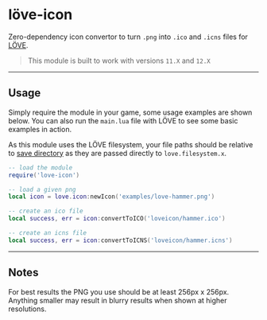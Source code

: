 # löve-icon  
Zero-dependency icon convertor to turn `.png` into `.ico` and `.icns` files for [LÖVE](https://github.com/love2d/love).

> This module is built to work with versions `11.X` and `12.X`

---

## Usage
Simply require the module in your game, some usage examples are shown below. You can also run the `main.lua` file with LÖVE to see some basic examples in action.

As this module uses the LÖVE filesystem, your file paths should be relative to [save directory](https://love2d.org/wiki/love.filesystem.getSaveDirectory) as they are passed directly to `love.filesystem.x`.

```lua
-- load the module
require('love-icon')

-- load a given png
local icon = love.icon:newIcon('examples/love-hammer.png')

-- create an ico file
local success, err = icon:convertToICO('loveicon/hammer.ico')

-- create an icns file
local success, err = icon:convertToICNS('loveicon/hammer.icns')
```

---

## Notes
For best results the PNG you use should be at least 256px x 256px. Anything smaller may result in blurry results when shown at higher resolutions.
